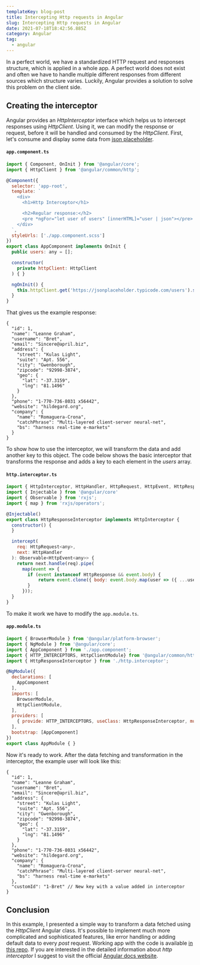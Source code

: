 ```yaml
---
templateKey: blog-post
title: Intercepting Http requests in Angular
slug: Intercepting Http requests in Angular
date: 2021-07-18T18:42:56.885Z
category: Angular
tag:
  - angular
---
```



In a perfect world, we have a standardized HTTP request and responses structure, which is applied in a whole app. A perfect world does not exist and often we have to handle multiple different responses from different sources which structure varies. Luckily, Angular provides a solution to solve this problem on the client side. 

## Creating the interceptor

Angular provides an *HttpInterceptor* interface which helps us to intercept responses using *HttpClient*. Using it, we can modify the response or request, before it will be handled and consumed by the *HttpClient*. First, let's consume and display some data from <a href="https://jsonplaceholder.typicode.com/users">json placeholder</a>.

#### `app.component.ts`
```javascript
import { Component, OnInit } from '@angular/core';
import { HttpClient } from '@angular/common/http';

@Component({
  selector: 'app-root',
  template: `
    <div>
      <h1>Http Interceptor</h1>

      <h2>Regular response:</h2>
      <pre *ngFor="let user of users" [innerHTML]="user | json"></pre>
    </div>
  `,
  styleUrls: ['./app.component.scss']
})
export class AppComponent implements OnInit {
  public users: any = [];

  constructor(
    private httpClient: HttpClient
  ) { }

  ngOnInit() {
    this.httpClient.get('https://jsonplaceholder.typicode.com/users').subscribe(resp => this.users = resp);
  }
}

```

That gives us the example response:

```
{
  "id": 1,
  "name": "Leanne Graham",
  "username": "Bret",
  "email": "Sincere@april.biz",
  "address": {
    "street": "Kulas Light",
    "suite": "Apt. 556",
    "city": "Gwenborough",
    "zipcode": "92998-3874",
    "geo": {
      "lat": "-37.3159",
      "lng": "81.1496"
    }
  },
  "phone": "1-770-736-8031 x56442",
  "website": "hildegard.org",
  "company": {
    "name": "Romaguera-Crona",
    "catchPhrase": "Multi-layered client-server neural-net",
    "bs": "harness real-time e-markets"
  }
}
```
To show how to use the interceptor, we will transform the data and add another key to this object. The code below shows the basic interceptor that transforms the response and adds a key to each element in the *users* array.

#### `http.interceptor.ts`
```javascript
import { HttpInterceptor, HttpHandler, HttpRequest, HttpEvent, HttpResponse } from '@angular/common/http';
import { Injectable } from '@angular/core'
import { Observable } from 'rxjs';
import { map } from 'rxjs/operators';

@Injectable()
export class HttpResponseInterceptor implements HttpInterceptor {
  constructor() {
  }

  intercept(
    req: HttpRequest<any>,
    next: HttpHandler
  ): Observable<HttpEvent<any>> {
    return next.handle(req).pipe(
      map(event => {
        if (event instanceof HttpResponse && event.body) {
            return event.clone({ body: event.body.map(user => ({ ...user, customId: `${user.id}-${user.username}` }))});
        }
      }));
  }
}

```

To make it work we have to modify the `app.module.ts`.

#### `app.module.ts`
```javascript
import { BrowserModule } from '@angular/platform-browser';
import { NgModule } from '@angular/core';
import { AppComponent } from './app.component';
import { HTTP_INTERCEPTORS, HttpClientModule} from '@angular/common/http';
import { HttpResponseInterceptor } from './http.interceptor';

@NgModule({
  declarations: [
    AppComponent
  ],
  imports: [
    BrowserModule,
    HttpClientModule,
  ],
  providers: [
    { provide: HTTP_INTERCEPTORS, useClass: HttpResponseInterceptor, multi: true },
  ],
  bootstrap: [AppComponent]
})
export class AppModule { }

```

Now it's ready to work. After the data fetching and transformation in the interceptor, the example user will look like this:

```
{
  "id": 1,
  "name": "Leanne Graham",
  "username": "Bret",
  "email": "Sincere@april.biz",
  "address": {
    "street": "Kulas Light",
    "suite": "Apt. 556",
    "city": "Gwenborough",
    "zipcode": "92998-3874",
    "geo": {
      "lat": "-37.3159",
      "lng": "81.1496"
    }
  },
  "phone": "1-770-736-8031 x56442",
  "website": "hildegard.org",
  "company": {
    "name": "Romaguera-Crona",
    "catchPhrase": "Multi-layered client-server neural-net",
    "bs": "harness real-time e-markets"
  },
  "customId": "1-Bret" // New key with a value added in interceptor
}
```

## Conclusion

In this example, I presented a simple way to transform a data fetched using the *HttpClient* Angular class. It's possible to
implement much more complicated and sophisticated features, like error handling or adding default data to every *post* request. 
Working app with the code is available <a href="https://github.com/icelandico/post-angular-http-incerceptor">in this repo</a>.
If you are interested in the detailed information about *http interceptor* I suggest to visit the official <a href="https://angular.io/guide/http#intercepting-requests-and-responses">Angular docs website</a>.




